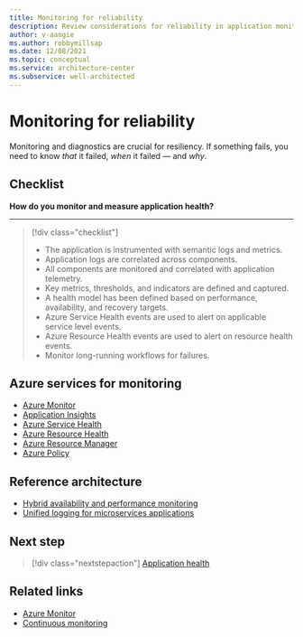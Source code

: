 ```yaml
---
title: Monitoring for reliability
description: Review considerations for reliability in application monitoring. See a list of Azure services that you can use for monitoring.
author: v-aangie
ms.author: robbymillsap
ms.date: 12/08/2021
ms.topic: conceptual
ms.service: architecture-center
ms.subservice: well-architected
---
```


# Monitoring for reliability

Monitoring and diagnostics are crucial for resiliency. If something fails, you need to know *that* it failed, *when* it failed &mdash; and *why*.

## Checklist

**How do you monitor and measure application health?**
***

> [!div class="checklist"]
> - The application is instrumented with semantic logs and metrics.
> - Application logs are correlated across components.
> - All components are monitored and correlated with application telemetry.
> - Key metrics, thresholds, and indicators are defined and captured.
> - A health model has been defined based on performance, availability, and recovery targets.
> - Azure Service Health events are used to alert on applicable service level events.
> - Azure Resource Health events are used to alert on resource health events.
> - Monitor long-running workflows for failures.

## Azure services for monitoring

- [Azure Monitor](/azure/azure-monitor/overview)
- [Application Insights](/azure/azure-monitor/app/app-insights-overview)
- [Azure Service Health](/azure/service-health/service-health-overview)
- [Azure Resource Health](/azure/service-health/resource-health-overview)
- [Azure Resource Manager](/azure/azure-resource-manager/management/overview)
- [Azure Policy](/azure/governance/policy/overview)

## Reference architecture

- [Hybrid availability and performance monitoring](/azure/architecture/hybrid/hybrid-perf-monitoring)
- [Unified logging for microservices applications](/azure/architecture/example-scenario/logging/unified-logging)

## Next step

> [!div class="nextstepaction"]
> [Application health](./monitoring.md)

## Related links

- [Azure Monitor](https://azure.microsoft.com/services/monitor/)
- [Continuous monitoring](/azure/azure-monitor/continuous-monitoring)
